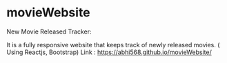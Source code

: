 # movieWebsite
New Movie Released Tracker:

It is a fully responsive website that keeps track of newly released movies. ( Using Reactjs, Bootstrap)
Link : https://abhi568.github.io/movieWebsite/
